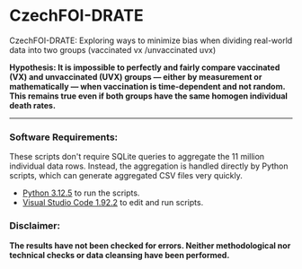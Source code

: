# CzechFOI-DRATE

CzechFOI-DRATE: Exploring ways to minimize bias when dividing real-world data into two groups (vaccinated vx /unvaccinated uvx)
<br>

**Hypothesis:
It is impossible to perfectly and fairly compare vaccinated (VX) and unvaccinated (UVX) groups — either by measurement or mathematically — when vaccination is time-dependent and not random. This remains true even if both groups have the same homogen individual death rates.**


_________________________________________

### Software Requirements:

These scripts don't require SQLite queries to aggregate the 11 million individual data rows.
Instead, the aggregation is handled directly by Python scripts, which can generate aggregated CSV files very quickly.

- [Python 3.12.5](https://www.python.org/downloads/) to run the scripts.
- [Visual Studio Code 1.92.2](https://code.visualstudio.com/download) to edit and run scripts.


### Disclaimer:
**The results have not been checked for errors. Neither methodological nor technical checks or data cleansing have been performed.**


